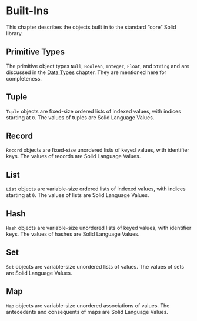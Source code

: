 # Built-Ins
This chapter describes the objects built in to the standard “core” Solid library.



## Primitive Types
The primitive object types `Null`, `Boolean`, `Integer`, `Float`, and `String`
and are discussed in the [Data Types](./data-types.md) chapter.
They are mentioned here for completeness.



## Tuple
`Tuple` objects are fixed-size ordered lists of indexed values, with indices starting at `0`.
The values of tuples are Solid Language Values.



## Record
`Record` objects are fixed-size unordered lists of keyed values, with identifier keys.
The values of records are Solid Language Values.



## List
`List` objects are variable-size ordered lists of indexed values, with indices starting at `0`.
The values of lists are Solid Language Values.



## Hash
`Hash` objects are variable-size unordered lists of keyed values, with identifier keys.
The values of hashes are Solid Language Values.



## Set
`Set` objects are variable-size unordered lists of values.
The values of sets are Solid Language Values.



## Map
`Map` objects are variable-size unordered associations of values.
The antecedents and consequents of maps are Solid Language Values.
